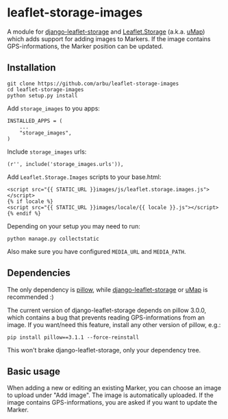 # leaflet-storage-images

A module for [django-leaflet-storage](https://github.com/umap-project/django-leaflet-storage) and [Leaflet.Storage](https://github.com/yohanboniface/Leaflet.Storage) (a.k.a. [uMap](https://github.com/umap-project/umap)) which adds support for adding images to Markers. If the image contains GPS-informations, the Marker position can be updated.

## Installation

    git clone https://github.com/arbu/leaflet-storage-images
    cd leaflet-storage-images
    python setup.py install

Add `storage_images` to you apps:

    INSTALLED_APPS = (
        ...
        "storage_images",
    )

Include `storage_images` urls:

    (r'', include('storage_images.urls')),

Add `Leaflet.Storage.Images` scripts to your base.html:

    <script src="{{ STATIC_URL }}images/js/leaflet.storage.images.js"></script>
    {% if locale %}
    <script src="{{ STATIC_URL }}images/locale/{{ locale }}.js"></script>
    {% endif %}

Depending on your setup you may need to run:

    python manage.py collectstatic

Also make sure you have configured `MEDIA_URL` and `MEDIA_PATH`.

## Dependencies

The only dependency is [pillow](https://github.com/python-pillow/Pillow), while [django-leaflet-storage](https://github.com/umap-project/django-leaflet-storage) or [uMap](https://github.com/umap-project/umap) is recommended :)

The current version of django-leaflet-storage depends on pillow 3.0.0, which contains a bug that prevents reading GPS-informations from an image. If you want/need this feature, install any other version of pillow, e.g.:

    pip install pillow==3.1.1 --force-reinstall

This won't brake django-leaflet-storage, only your dependency tree.

## Basic usage

When adding a new or editing an existing Marker, you can choose an image to upload under "Add image". The image is automatically uploaded. If the image contains GPS-informations, you are asked if you want to update the Marker.
